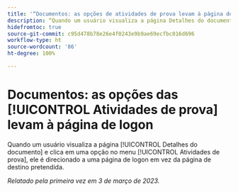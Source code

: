 ```yaml
---
title: '“Documentos: as opções de atividades de prova levam à página de logon”'
description: “Quando um usuário visualiza a página Detalhes do documento e clica em uma opção no menu Atividades de prova, ele é direcionado para uma página de logon em vez da página de destino pretendida.”
hidefromtoc: true
source-git-commit: c95d478b78e26e4f0243e9b9ae69ecfbc016d696
workflow-type: ht
source-wordcount: '86'
ht-degree: 100%

---
```



# Documentos: as opções das [!UICONTROL Atividades de prova] levam à página de logon

<!--This article is on WF and WFP TOCs-->

Quando um usuário visualiza a página [!UICONTROL Detalhes do documento] e clica em uma opção no menu [!UICONTROL Atividades de prova], ele é direcionado a uma página de logon em vez da página de destino pretendida.

_Relatado pela primeira vez em 3 de março de 2023._

